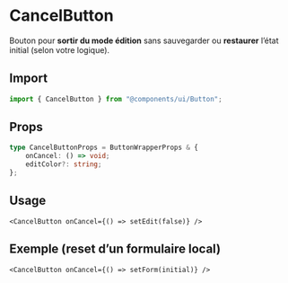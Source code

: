 # CancelButton

Bouton pour **sortir du mode édition** sans sauvegarder ou **restaurer** l’état initial (selon votre logique).

## Import

```ts
import { CancelButton } from "@components/ui/Button";
```

## Props

```ts
type CancelButtonProps = ButtonWrapperProps & {
    onCancel: () => void;
    editColor?: string;
};
```

## Usage

```tsx
<CancelButton onCancel={() => setEdit(false)} />
```

## Exemple (reset d’un formulaire local)

```tsx
<CancelButton onCancel={() => setForm(initial)} />
```

